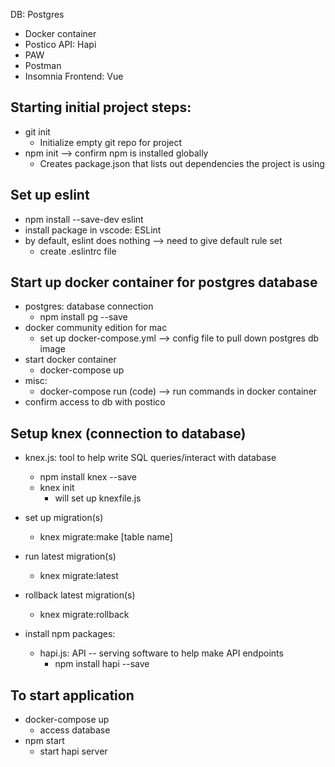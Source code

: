 DB: Postgres
- Docker container
- Postico
API: Hapi
- PAW
- Postman
- Insomnia
Frontend: Vue

## Starting initial project steps:
- git init
    - Initialize empty git repo for project
- npm init --> confirm npm is installed globally
    - Creates package.json that lists out dependencies the project is using

## Set up eslint
- npm install --save-dev eslint
- install package in vscode: ESLint
- by default, eslint does nothing --> need to give default rule set
    - create .eslintrc file

## Start up docker container for postgres database
- postgres: database connection
    - npm install pg --save
 - docker community edition for mac
    - set up docker-compose.yml --> config file to pull down postgres db image
- start docker container
    - docker-compose up
- misc:
    - docker-compose run (code) --> run commands in docker container
- confirm access to db with postico

## Setup knex (connection to database)
- knex.js: tool to help write SQL queries/interact with database
    - npm install knex --save
    - knex init
        - will set up knexfile.js
- set up migration(s)
    - knex migrate:make [table name]
- run latest migration(s)
    - knex migrate:latest
- rollback latest migration(s)
    - knex migrate:rollback

- install npm packages:
    - hapi.js: API -- serving software to help make API endpoints 
        - npm install hapi --save

## To start application
- docker-compose up 
    - access database
- npm start
    - start hapi server
